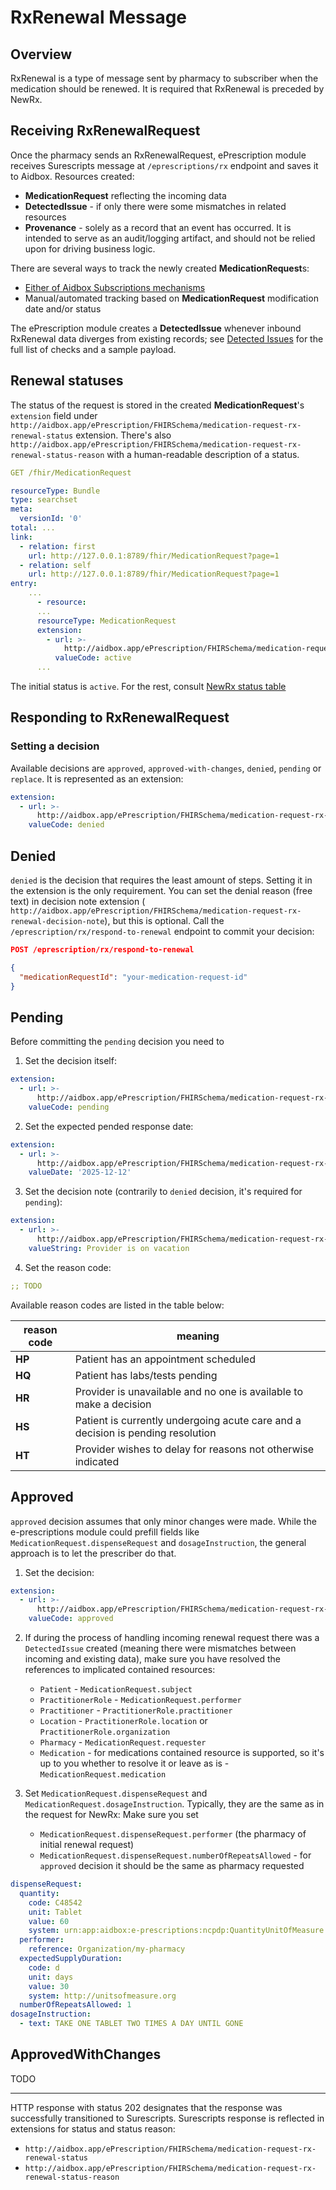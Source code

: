 # RxRenewal Message

## Overview

RxRenewal is a type of message sent by pharmacy to subscriber when the medication should be renewed.
It is required that RxRenewal is preceded by NewRx.

## Receiving RxRenewalRequest

Once the pharmacy sends an RxRenewalRequest, ePrescription module receives Surescripts message at `/eprescriptions/rx`
endpoint and saves it to Aidbox.
Resources created:

- **MedicationRequest** reflecting the incoming data
- **DetectedIssue** - if only there were some mismatches in related resources
- **Provenance** - solely as a record that an event has occurred.
  It is intended to serve as an audit/logging artifact, and should not be relied upon for driving business logic.

There are several ways to track the newly created **MedicationRequest**s:

- [Either of Aidbox Subscriptions mechanisms](../../topic-based-subscriptions/README.md)
- Manual/automated tracking based on **MedicationRequest** modification date and/or status

The ePrescription module creates a **DetectedIssue** whenever inbound RxRenewal data diverges from existing records;
see [Detected Issues](./detected-issue.md) for the full list of checks and a sample payload.

## Renewal statuses

The status of the request is stored in the created **MedicationRequest**'s `extension` field under
`http://aidbox.app/ePrescription/FHIRSchema/medication-request-rx-renewal-status` extension.
There's also `http://aidbox.app/ePrescription/FHIRSchema/medication-request-rx-renewal-status-reason` with a
human-readable description of a status.

```yaml
GET /fhir/MedicationRequest

resourceType: Bundle
type: searchset
meta:
  versionId: '0'
total: ...
link:
  - relation: first
    url: http://127.0.0.1:8789/fhir/MedicationRequest?page=1
  - relation: self
    url: http://127.0.0.1:8789/fhir/MedicationRequest?page=1
entry:
    ...
      - resource:
      ...
      resourceType: MedicationRequest
      extension:
        - url: >-
            http://aidbox.app/ePrescription/FHIRSchema/medication-request-rx-renewal-status
          valueCode: active
      ...
```

The initial status is `active`. For the rest, consult [NewRx status table](./newrx-message.md)

## Responding to RxRenewalRequest

### Setting a decision

Available decisions are `approved`, `approved-with-changes`, `denied`, `pending` or `replace`.
It is represented as an extension:

```yaml
extension:
  - url: >-
      http://aidbox.app/ePrescription/FHIRSchema/medication-request-rx-renewal-decision
    valueCode: denied
```

## Denied

`denied` is the decision that requires the least amount of steps. Setting it in the extension is the only requirement.
You can set the denial reason (free text) in decision note extension (
`http://aidbox.app/ePrescription/FHIRSchema/medication-request-rx-renewal-decision-note`), but this is optional.
Call the `/eprescription/rx/respond-to-renewal` endpoint to commit your decision:

```json
POST /eprescription/rx/respond-to-renewal

{
  "medicationRequestId": "your-medication-request-id"
}
```

## Pending

Before committing the `pending` decision you need to

1) Set the decision itself:

```yaml
extension:
  - url: >-
      http://aidbox.app/ePrescription/FHIRSchema/medication-request-rx-renewal-decision
    valueCode: pending
```

2) Set the expected pended response date:

```yaml
extension:
  - url: >-
      http://aidbox.app/ePrescription/FHIRSchema/medication-request-rx-renewal-expected-pended-response-date
    valueDate: '2025-12-12'
```

3) Set the decision note (contrarily to `denied` decision, it's required for `pending`):

```yaml
extension:
  - url: >-
      http://aidbox.app/ePrescription/FHIRSchema/medication-request-rx-renewal-decision-note
    valueString: Provider is on vacation
```

4) Set the reason code:

```yaml
;; TODO
```

Available reason codes are listed in the table below:

| reason code | meaning                                                                         |
|-------------|---------------------------------------------------------------------------------|
| **HP**      | Patient has an appointment scheduled                                            |
| **HQ**      | Patient has labs/tests pending                                                  |
| **HR**      | Provider is unavailable and no one is available to make a decision              |
| **HS**      | Patient is currently undergoing acute care and a decision is pending resolution |
| **HT**      | Provider wishes to delay for reasons not otherwise indicated                    |

## Approved

`approved` decision assumes that only minor changes were made.
While the e-prescriptions module could prefill fields like `MedicationRequest.dispenseRequest` and `dosageInstruction`,
the general approach is to let the prescriber do that.

1) Set the decision:

```yaml
extension:
  - url: >-
      http://aidbox.app/ePrescription/FHIRSchema/medication-request-rx-renewal-decision
    valueCode: approved
```

2) If during the process of handling incoming renewal request there was a `DetectedIssue` created
   (meaning there were mismatches between incoming and existing data),
   make sure you have resolved the references to implicated contained resources:
   - `Patient` - `MedicationRequest.subject`
   - `PractitionerRole` - `MedicationRequest.performer`
   - `Practitioner` - `PractitionerRole.practitioner`
   - `Location` - `PractitionerRole.location` or `PractitionerRole.organization`
   - `Pharmacy` - `MedicationRequest.requester`
   - `Medication` - for medications contained resource is supported, so it's up to you whether to resolve it or leave as is - `MedicationRequest.medication`


3) Set `MedicationRequest.dispenseRequest` and `MedicationRequest.dosageInstruction`.
  Typically, they are the same as in the request for NewRx:
  Make sure you set
    - `MedicationRequest.dispenseRequest.performer` (the pharmacy of initial renewal request)
    - `MedicationRequest.dispenseRequest.numberOfRepeatsAllowed` - for `approved` decision it should be the same as pharmacy requested
  

```yaml
dispenseRequest:
  quantity:
    code: C48542
    unit: Tablet
    value: 60
    system: urn:app:aidbox:e-prescriptions:ncpdp:QuantityUnitOfMeasure
  performer:
    reference: Organization/my-pharmacy
  expectedSupplyDuration:
    code: d
    unit: days
    value: 30
    system: http://unitsofmeasure.org
  numberOfRepeatsAllowed: 1
dosageInstruction:
  - text: TAKE ONE TABLET TWO TIMES A DAY UNTIL GONE
```

## ApprovedWithChanges

TODO

---

HTTP response with status 202 designates that the response was successfully transitioned to Surescripts.
Surescripts response is reflected in extensions for status and status reason:

- `http://aidbox.app/ePrescription/FHIRSchema/medication-request-rx-renewal-status`
- `http://aidbox.app/ePrescription/FHIRSchema/medication-request-rx-renewal-status-reason`
